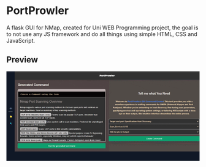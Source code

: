 
# PortProwler
A flask GUI for NMap, created for Uni WEB Programming project, the goal is to not use any JS framework and do all things using simple HTML, CSS and JavaScript. 

## Preview
![Preview](preview2.gif)

